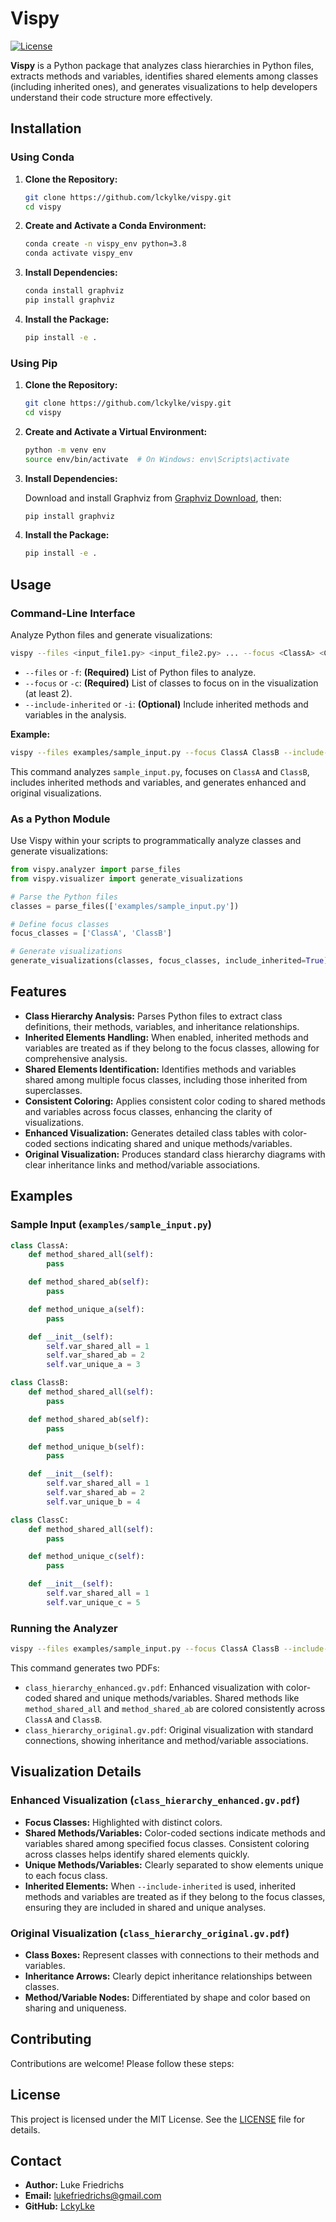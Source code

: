 # Vispy

[![License](https://img.shields.io/badge/license-MIT-blue.svg)](LICENSE)

**Vispy** is a Python package that analyzes class hierarchies in Python files, extracts methods and variables, identifies shared elements among classes (including inherited ones), and generates visualizations to help developers understand their code structure more effectively.

## Installation

### Using Conda

1. **Clone the Repository:**

   ```bash
   git clone https://github.com/lckylke/vispy.git
   cd vispy
   ```

2. **Create and Activate a Conda Environment:**

   ```bash
   conda create -n vispy_env python=3.8
   conda activate vispy_env
   ```

3. **Install Dependencies:**

   ```bash
   conda install graphviz
   pip install graphviz
   ```

4. **Install the Package:**

   ```bash
   pip install -e .
   ```

### Using Pip

1. **Clone the Repository:**

   ```bash
   git clone https://github.com/lckylke/vispy.git
   cd vispy
   ```

2. **Create and Activate a Virtual Environment:**

   ```bash
   python -m venv env
   source env/bin/activate  # On Windows: env\Scripts\activate
   ```

3. **Install Dependencies:**

   Download and install Graphviz from [Graphviz Download](https://graphviz.org/download/), then:

   ```bash
   pip install graphviz
   ```

4. **Install the Package:**

   ```bash
   pip install -e .
   ```

## Usage

### Command-Line Interface

Analyze Python files and generate visualizations:

```bash
vispy --files <input_file1.py> <input_file2.py> ... --focus <ClassA> <ClassB> [<ClassC> ...] [--include-inherited]
```

- `--files` or `-f`: **(Required)** List of Python files to analyze.
- `--focus` or `-c`: **(Required)** List of classes to focus on in the visualization (at least 2).
- `--include-inherited` or `-i`: **(Optional)** Include inherited methods and variables in the analysis.

**Example:**

```bash
vispy --files examples/sample_input.py --focus ClassA ClassB --include-inherited
```

This command analyzes `sample_input.py`, focuses on `ClassA` and `ClassB`, includes inherited methods and variables, and generates enhanced and original visualizations.

### As a Python Module

Use Vispy within your scripts to programmatically analyze classes and generate visualizations:

```python
from vispy.analyzer import parse_files
from vispy.visualizer import generate_visualizations

# Parse the Python files
classes = parse_files(['examples/sample_input.py'])

# Define focus classes
focus_classes = ['ClassA', 'ClassB']

# Generate visualizations
generate_visualizations(classes, focus_classes, include_inherited=True)
```

## Features

- **Class Hierarchy Analysis:** Parses Python files to extract class definitions, their methods, variables, and inheritance relationships.
- **Inherited Elements Handling:** When enabled, inherited methods and variables are treated as if they belong to the focus classes, allowing for comprehensive analysis.
- **Shared Elements Identification:** Identifies methods and variables shared among multiple focus classes, including those inherited from superclasses.
- **Consistent Coloring:** Applies consistent color coding to shared methods and variables across focus classes, enhancing the clarity of visualizations.
- **Enhanced Visualization:** Generates detailed class tables with color-coded sections indicating shared and unique methods/variables.
- **Original Visualization:** Produces standard class hierarchy diagrams with clear inheritance links and method/variable associations.

## Examples

### Sample Input (`examples/sample_input.py`)

```python
class ClassA:
    def method_shared_all(self):
        pass

    def method_shared_ab(self):
        pass

    def method_unique_a(self):
        pass

    def __init__(self):
        self.var_shared_all = 1
        self.var_shared_ab = 2
        self.var_unique_a = 3

class ClassB:
    def method_shared_all(self):
        pass

    def method_shared_ab(self):
        pass

    def method_unique_b(self):
        pass

    def __init__(self):
        self.var_shared_all = 1
        self.var_shared_ab = 2
        self.var_unique_b = 4

class ClassC:
    def method_shared_all(self):
        pass

    def method_unique_c(self):
        pass

    def __init__(self):
        self.var_shared_all = 1
        self.var_unique_c = 5
```

### Running the Analyzer

```bash
vispy --files examples/sample_input.py --focus ClassA ClassB --include-inherited
```

This command generates two PDFs:

- `class_hierarchy_enhanced.gv.pdf`: Enhanced visualization with color-coded shared and unique methods/variables. Shared methods like `method_shared_all` and `method_shared_ab` are colored consistently across `ClassA` and `ClassB`.
- `class_hierarchy_original.gv.pdf`: Original visualization with standard connections, showing inheritance and method/variable associations.

## Visualization Details

### Enhanced Visualization (`class_hierarchy_enhanced.gv.pdf`)

- **Focus Classes:** Highlighted with distinct colors.
- **Shared Methods/Variables:** Color-coded sections indicate methods and variables shared among specified focus classes. Consistent coloring across classes helps identify shared elements quickly.
- **Unique Methods/Variables:** Clearly separated to show elements unique to each focus class.
- **Inherited Elements:** When `--include-inherited` is used, inherited methods and variables are treated as if they belong to the focus classes, ensuring they are included in shared and unique analyses.

### Original Visualization (`class_hierarchy_original.gv.pdf`)

- **Class Boxes:** Represent classes with connections to their methods and variables.
- **Inheritance Arrows:** Clearly depict inheritance relationships between classes.
- **Method/Variable Nodes:** Differentiated by shape and color based on sharing and uniqueness.

## Contributing

Contributions are welcome! Please follow these steps:


## License

This project is licensed under the MIT License. See the [LICENSE](LICENSE) file for details.

## Contact

- **Author:** Luke Friedrichs
- **Email:** [lukefriedrichs@gmail.com](mailto:lukefriedrichs@gmail.com)
- **GitHub:** [LckyLke](https://github.com/lckylke)
